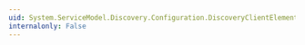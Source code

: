 ```yaml
---
uid: System.ServiceModel.Discovery.Configuration.DiscoveryClientElement.FindCriteria
internalonly: False
---
```

